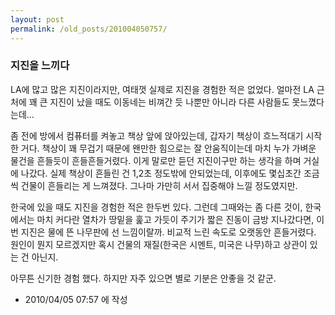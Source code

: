 ```yaml
---
layout: post
permalink: /old_posts/201004050757/
---
```


### 지진을 느끼다

LA에 많고 많은 지진이라지만, 여태껏 실제로 지진을 경험한 적은 없었다. 얼마전 LA 근처에 꽤 큰 지진이 났을 때도 이동네는 비껴간 듯 나뿐만 아니라 다른 사람들도 못느꼈다는데...

좀 전에 방에서 컴퓨터를 켜놓고 책상 앞에 앉아있는데, 갑자기 책상이 흐느적대기 시작한 거다. 책상이 꽤 무겁기 때문에 왠만한 힘으로는 잘 안움직이는데 마치 누가 가벼운 물건을 흔들듯이 흔들흔들거렸다. 이게 말로만 듣던 지진이구만 하는 생각을 하며 거실에 나갔다. 실제 책상이 흔들린 건 1,2초 정도밖에 안되었는데, 이후에도 몇십초간 조금씩 건물이 흔들리는 게 느껴졌다. 그나마 가만히 서서 집중해야 느낄 정도였지만.

한국에 있을 때도 지진을 경험한 적은 한두번 있다. 그런데 그때와는 좀 다른 것이, 한국에서는 마치 커다란 열차가 땅밑을 훑고 가듯이 주기가 짧은 진동이 금방 지나갔다면, 이번 지진은 물에 뜬 나무판에 선 느낌이랄까. 비교적 느린 속도로 오랫동안 흔들거렸다. 원인이 뭔지 모르겠지만 혹시 건물의 재질(한국은 시멘트, 미국은 나무)하고 상관이 있는 건 아닌지.

아무튼 신기한 경험 했다. 하지만 자주 있으면 별로 기분은 안좋을 것 같군.




- 2010/04/05 07:57 에 작성